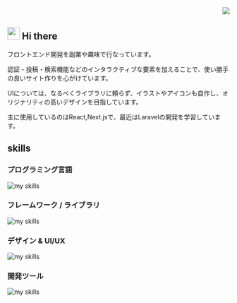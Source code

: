 <!-- 1. GitHub usernameを変更 -->
<div align="right">
  <img src="https://komarev.com/ghpvc/?username=username" />
</div>


<!-- 2. プロフィールや連絡先を変更 -->
## <img src="https://media.giphy.com/media/hvRJCLFzcasrR4ia7z/giphy.gif" width="28"> Hi there

フロントエンド開発を副業や趣味で行なっています。

認証・投稿・検索機能などのインタラクティブな要素を加えることで、使い勝手の良いサイト作りを心がけています。

UIについては、なるべくライブラリに頼らず、イラストやアイコンも自作し、オリジナリティの高いデザインを目指しています。

主に使用しているのはReact,Next.jsで、最近はLaravelの開発を学習しています。
<br>


##  skills

### プログラミング言語
<img alt="my skills" src="https://skillicons.dev/icons?theme=dark&perline=7&i=html,css,js,ts,ruby" />

### フレームワーク / ライブラリ
<img alt="my skills" src="https://skillicons.dev/icons?theme=dark&perline=7&i=react,next,vue,nuxt,rails,redux" />

### デザイン & UI/UX
<img alt="my skills" src="https://skillicons.dev/icons?theme=dark&perline=7&i=illustrator,photoshop,svg,tailwind,bootstrap" />

### 開発ツール
<img alt="my skills" src="https://skillicons.dev/icons?theme=dark&perline=7&i=vscode,github" />
